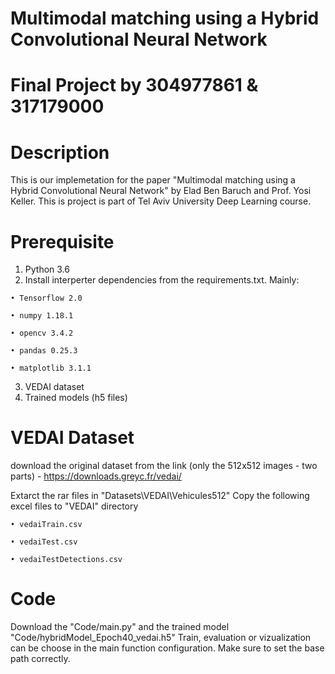 # Multimodal matching using a Hybrid Convolutional Neural Network
        
# Final Project by 304977861 & 317179000

# Description
This is our implemetation for the paper "Multimodal matching using a Hybrid Convolutional Neural Network" by Elad Ben Baruch and Prof. Yosi Keller.
This is project is part of Tel Aviv University Deep Learning course.

# Prerequisite
  1. Python 3.6
  2. Install interperter dependencies from the requirements.txt. Mainly:
  
    • Tensorflow 2.0
     
    • numpy 1.18.1
     
    • opencv 3.4.2
     
    • pandas 0.25.3
     
    • matplotlib 3.1.1
     
  3. VEDAI dataset   
  4. Trained models (h5 files)

# VEDAI Dataset
  download the original dataset from the link (only the 512x512 images - two parts) - 
  https://downloads.greyc.fr/vedai/
  
  Extarct the rar files in "Datasets\VEDAI\Vehicules512"
  Copy the following excel files to "VEDAI" directory
    
    • vedaiTrain.csv
    
    • vedaiTest.csv
    
    • vedaiTestDetections.csv

# Code
  Download the "Code/main.py" and the trained model "Code/hybridModel_Epoch40_vedai.h5"
  Train, evaluation or vizualization can be choose in the main function configuration.
  Make sure to set the base path correctly.
    
